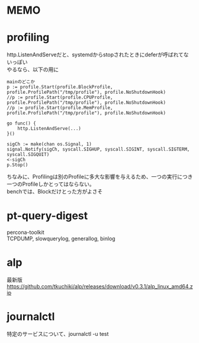 # MEMO

# profiling
http.ListenAndServeだと、systemdからstopされたときにdeferが呼ばれてないっぽい  
やるなら、以下の用に  
```
mainのどこか
p := profile.Start(profile.BlockProfile, profile.ProfilePath("/tmp/profile"), profile.NoShutdownHook)
//p := profile.Start(profile.CPUProfile, profile.ProfilePath("/tmp/profile"), profile.NoShutdownHook)
//p := profile.Start(profile.MemProfile, profile.ProfilePath("/tmp/profile"), profile.NoShutdownHook)

go func() {
	http.ListenAndServe(...)
}()

sigCh := make(chan os.Signal, 1)
signal.Notify(sigCh, syscall.SIGHUP, syscall.SIGINT, syscall.SIGTERM, syscall.SIGQUIT)
<-sigCh
p.Stop()
```

ちなみに、Profilingは別のProfileに多大な影響を与えるため、一つの実行につき一つのProfileしかとってはならない。  
benchでは、Blockだけとった方がよさそ  

# pt-query-digest
percona-toolkit  
TCPDUMP, slowquerylog, generallog, binlog

# alp
最新版
https://github.com/tkuchiki/alp/releases/download/v0.3.1/alp_linux_amd64.zip

# journalctl
特定のサービスについて、journalctl -u test
